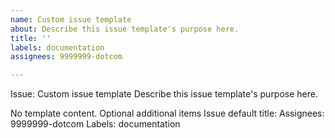 ```yaml
---
name: Custom issue template
about: Describe this issue template's purpose here.
title: ''
labels: documentation
assignees: 9999999-dotcom

---
```


Issue: Custom issue template 
Describe this issue template's purpose here.

No template content.
Optional additional items
Issue default title:
Assignees: 9999999-dotcom
Labels: documentation
